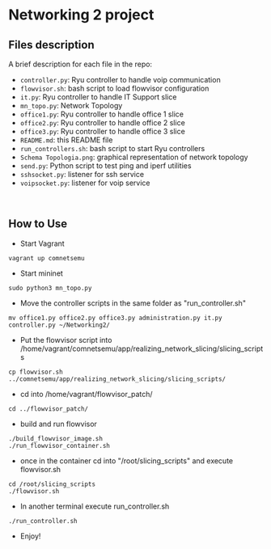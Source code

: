# Networking 2 project

## Files description
A brief description for each file in the repo:
- `controller.py`: Ryu controller to handle voip communication
- `flowvisor.sh`: bash script to load flowvisor configuration 
- `it.py`: Ryu controller to handle IT Support slice
- `mn_topo.py`: Network Topology
- `office1.py`: Ryu controller to handle office 1 slice
- `office2.py`: Ryu controller to handle office 2 slice
- `office3.py`: Ryu controller to handle office 3 slice
- `README.md`: this README file
- `run_controllers.sh`: bash script to start Ryu controllers
- `Schema Topologia.png`: graphical representation of network topology
- `send.py`: Python script to test ping and iperf utilities
- `sshsocket.py`: listener for ssh service
- `voipsocket.py`: listener for voip service

<br>

## How to Use
- Start Vagrant
```
vagrant up comnetsemu
```

- Start mininet
```
sudo python3 mn_topo.py
```

- Move the controller scripts in the same folder as "run_controller.sh"
```
mv office1.py office2.py office3.py administration.py it.py controller.py ~/Networking2/
```

- Put the flowvisor script into /home/vagrant/comnetsemu/app/realizing_network_slicing/slicing_scripts
```
cp flowvisor.sh ../comnetsemu/app/realizing_network_slicing/slicing_scripts/
```

- cd into /home/vagrant/flowvisor_patch/
```
cd ../flowvisor_patch/
```

- build and run flowvisor
```
./build_flowvisor_image.sh
./run_flowvisor_container.sh 
```

- once in the container cd into "/root/slicing_scripts" and execute flowvisor.sh
```
cd /root/slicing_scripts
./flowvisor.sh
```

- In another terminal execute run_controller.sh
```
./run_controller.sh
```

- Enjoy!
